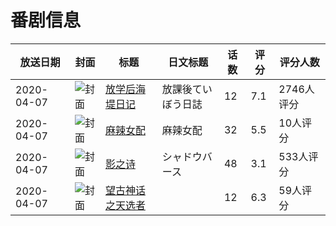 # 番剧信息

|放送日期|封面|标题|日文标题|话数|评分|评分人数|
|---|---|---|---|---|---|---|
|2020-04-07|![封面](https://lain.bgm.tv/pic/cover/c/97/b6/280678_bnlNl.jpg)|[放学后海堤日记](https://bangumi.tv/subject/280678)|放課後ていぼう日誌|12|7.1|2746人评分|
|2020-04-07|![封面](https://lain.bgm.tv/pic/cover/c/ae/95/291212_t0kt0.jpg)|[麻辣女配](https://bangumi.tv/subject/291212)|麻辣女配|32|5.5|10人评分|
|2020-04-07|![封面](https://lain.bgm.tv/pic/cover/c/f6/f3/292298_iIQik.jpg)|[影之诗](https://bangumi.tv/subject/292298)|シャドウバース|48|3.1|533人评分|
|2020-04-07|![封面](https://lain.bgm.tv/pic/cover/c/0b/3c/294853_tMQ4g.jpg)|[望古神话之天选者](https://bangumi.tv/subject/294853)||12|6.3|59人评分|
